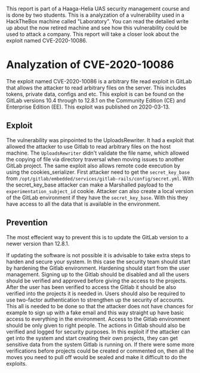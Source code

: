 This report is part of a Haaga-Helia UAS security management course and is done by two students. This is a analyzation of a vulnerability used in a HackTheBox machine called "Laboratory". 
You can read the detailed write up about the now retired machine and see how this vulnerability could be used to attack a company. This report will take a closer look about the exploit named CVE-2020-10086.

# Analyzation of CVE-2020-10086
The exploit named CVE-2020-10086 is a arbitrary file read exploit in GitLab that allows the attacker to read arbitrary files on the server. This includes tokens, private data, configs and etc.
This exploit is can be found on the GitLab versions 10.4 through to 12.8.1 on the Community Edition (CE) and Enterprise Edition (EE).
This exploit was published on 2020-03-13.

## Exploit 
The vulnerability was pinpointed to the UploadsRewriter. 
It had a exploit that allowed the attacker to use Gitlab to read arbitrary files on the host machine.
The `UploadsRewriter` didn't validate the file name, which allowed the copying of file via directory traversal when moving issues to another GitLab project.
The same exploit also allows remote code execution by using the cookies_serializer. First attacker need to get the `secret_key_base` from `/opt/gitlab/embedded/services/gitlab-rails/config/secret.yml`. With the secret_key_base attacker can make a Marshalled payload to the `experimentation_subject_id` cookie. 
Attacker can also create a local version of the GitLab environment if they have the `secret_key_base`. With this they have access to all the data that is available in the environment.
## Prevention 
The most effecient way to prevent this is to update the GitLab version to a newer version than 12.8.1. 

If updating the software is not possible it is advisable to take extra steps to harden and secure your system. 
In this case the security team should start by hardening the Gitlab environment.
Hardening should start from the user management. Signing up to the Gitlab should be disabled and all the users should be verified and approved before giving the access to the projects. 
After the user has been verified to access the Gitlab it should be also verified into the projects it is needed in. Users should also be required to use two-factor authentication to strengthen up the security of accounts.
This all is needed to be done so that the attacker does not have chances for example to sign up with a fake email and this way straight up have basic access to everything in the environment. Access to the Gitlab environment should be only given to right people. 
The actions in Gitlab should also be verified and logged for security purposes. 
In this exploit if the attacker can get into the system and start creating their own projects, they can get sensitive data from the system Gitlab is running on. If there were some more verifications before projects could be created or commented on, then all the moves you need to pull off would be sealed and make it difficult to do the exploits.
